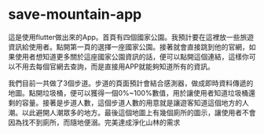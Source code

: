 # save-mountain-app
這是使用flutter做出來的App。首頁有四個國家公園。我預計要在這裡放一些旅遊資訊給使用者。點開第一頁的選擇一座國家公園。接著就會直接跳到他的官網，如果使用者想知道更多關於這座國家公園資訊的話，便可以點開這個連結，這樣你可以不用去每個官網去查詢，而是直接用APP就能夠知道所有的資訊。

我們目前一共做了3個步道。步道的頁面預計會結合感測器，做成即時資料傳遞的地圖。點開垃圾桶，便可以獲得一個0%~100%數值，用於讓使用者知道垃圾桶還剩的容量。接著是步道人數，這個步道人數的用意就是讓遊客知道這個地方的人潮。以此避開人潮眾多的地方。最後這個地圖上有幾個廁所的圖示，讓使用者不會因為找不到廁所，而隨地便溺。完美達成淨化山林的需求
